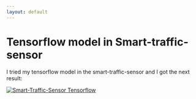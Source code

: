 ```yaml
---
layout: default
---
```

# Tensorflow model in Smart-traffic-sensor


I tried my tensorflow model in the smart-traffic-sensor and I got the next result:

[![Smart-Traffic-Sensor Tensorflow](https://github.com/RoboticsURJC-students/2018-tfm-Jessica-Fernandez/blob/master/docs/images/tensorflow_model.png)](https://www.youtube.com/watch?v=-QbA6TPE2ds&feature=youtu.be)
